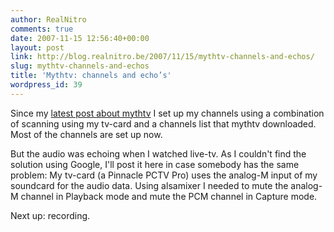 ```yaml
---
author: RealNitro
comments: true
date: 2007-11-15 12:56:40+00:00
layout: post
link: http://blog.realnitro.be/2007/11/15/mythtv-channels-and-echos/
slug: mythtv-channels-and-echos
title: 'Mythtv: channels and echo’s'
wordpress_id: 39
---
```


Since my [latest post about mythtv](http://blog.realnitro.be/2007/11/12/mythbuntu-troubles-and-fixes/) I set up my channels using a combination of scanning using my tv-card and a channels list that mythtv downloaded. Most of the channels are set up now.

But the audio was echoing when I watched live-tv. As I couldn't find the solution using Google, I'll post it here in case somebody has the same problem: My tv-card (a Pinnacle PCTV Pro) uses the analog-M input of my soundcard for the audio data. Using alsamixer I needed to mute the analog-M channel in Playback mode and mute the PCM channel in Capture mode.

Next up: recording.